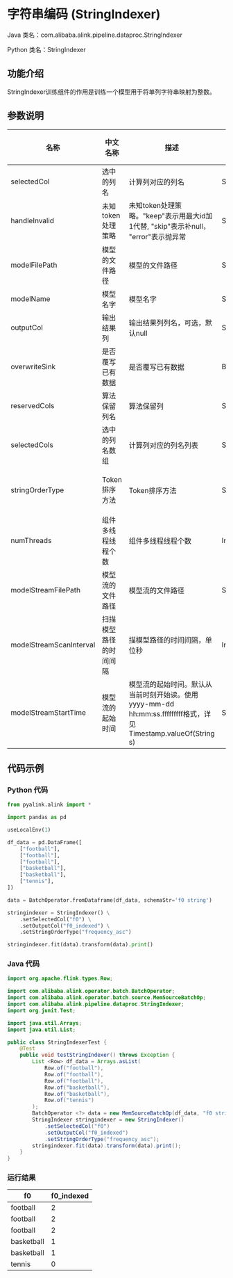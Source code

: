 # 字符串编码 (StringIndexer)
Java 类名：com.alibaba.alink.pipeline.dataproc.StringIndexer

Python 类名：StringIndexer


## 功能介绍
StringIndexer训练组件的作用是训练一个模型用于将单列字符串映射为整数。

## 参数说明

| 名称 | 中文名称 | 描述 | 类型 | 是否必须？ | 取值范围 | 默认值 |
| --- | --- | --- | --- | --- | --- | --- |
| selectedCol | 选中的列名 | 计算列对应的列名 | String | ✓ |  |  |
| handleInvalid | 未知token处理策略 | 未知token处理策略。"keep"表示用最大id加1代替, "skip"表示补null， "error"表示抛异常 | String |  | "KEEP", "ERROR", "SKIP" | "KEEP" |
| modelFilePath | 模型的文件路径 | 模型的文件路径 | String |  |  | null |
| modelName | 模型名字 | 模型名字 | String |  |  |  |
| outputCol | 输出结果列 | 输出结果列列名，可选，默认null | String |  |  | null |
| overwriteSink | 是否覆写已有数据 | 是否覆写已有数据 | Boolean |  |  | false |
| reservedCols | 算法保留列名 | 算法保留列 | String[] |  |  | null |
| selectedCols | 选中的列名数组 | 计算列对应的列名列表 | String[] |  |  | null |
| stringOrderType | Token排序方法 | Token排序方法 | String |  | "RANDOM", "FREQUENCY_ASC", "FREQUENCY_DESC", "ALPHABET_ASC", "ALPHABET_DESC" | "RANDOM" |
| numThreads | 组件多线程线程个数 | 组件多线程线程个数 | Integer |  |  | 1 |
| modelStreamFilePath | 模型流的文件路径 | 模型流的文件路径 | String |  |  | null |
| modelStreamScanInterval | 扫描模型路径的时间间隔 | 描模型路径的时间间隔，单位秒 | Integer |  |  | 10 |
| modelStreamStartTime | 模型流的起始时间 | 模型流的起始时间。默认从当前时刻开始读。使用yyyy-mm-dd hh:mm:ss.fffffffff格式，详见Timestamp.valueOf(String s) | String |  |  | null |



## 代码示例
### Python 代码
```python
from pyalink.alink import *

import pandas as pd

useLocalEnv(1)

df_data = pd.DataFrame([
    ["football"],
    ["football"],
    ["football"],
    ["basketball"],
    ["basketball"],
    ["tennis"],
])

data = BatchOperator.fromDataframe(df_data, schemaStr='f0 string')

stringindexer = StringIndexer() \
    .setSelectedCol("f0") \
    .setOutputCol("f0_indexed") \
    .setStringOrderType("frequency_asc")

stringindexer.fit(data).transform(data).print()
```
### Java 代码
```java
import org.apache.flink.types.Row;

import com.alibaba.alink.operator.batch.BatchOperator;
import com.alibaba.alink.operator.batch.source.MemSourceBatchOp;
import com.alibaba.alink.pipeline.dataproc.StringIndexer;
import org.junit.Test;

import java.util.Arrays;
import java.util.List;

public class StringIndexerTest {
	@Test
	public void testStringIndexer() throws Exception {
		List <Row> df_data = Arrays.asList(
			Row.of("football"),
			Row.of("football"),
			Row.of("football"),
			Row.of("basketball"),
			Row.of("basketball"),
			Row.of("tennis")
		);
		BatchOperator <?> data = new MemSourceBatchOp(df_data, "f0 string");
		StringIndexer stringindexer = new StringIndexer()
			.setSelectedCol("f0")
			.setOutputCol("f0_indexed")
			.setStringOrderType("frequency_asc");
		stringindexer.fit(data).transform(data).print();
	}
}
```

### 运行结果

f0|f0_indexed
---|----------
football|2
football|2
football|2
basketball|1
basketball|1
tennis|0
